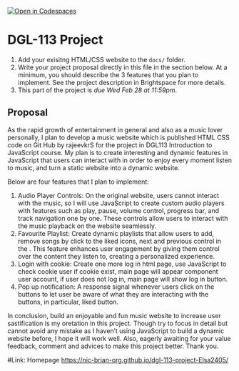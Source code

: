 [![Open in Codespaces](https://classroom.github.com/assets/launch-codespace-7f7980b617ed060a017424585567c406b6ee15c891e84e1186181d67ecf80aa0.svg)](https://classroom.github.com/open-in-codespaces?assignment_repo_id=13774628)

# DGL-113 Project

1. Add your exisitng HTML/CSS website to the `docs/` folder.
1. Write your project proposal directly in this file in the
   section below. At a minimum, you should describe the 3 features
   that you plan to implement. See the project description in
   Brightspace for more details.
1. This part of the project is _due Wed Feb 28 at 11:59pm_.

## Proposal

As the rapid growth of entertainment in general and also as a music lover personally, I plan to develop a music website which is published HTML CSS code on Git Hub by rajeevkrS for the project in DGL113 Introduction to JavaScript course. My plan is to create interesting and dynamic features in JavaScript that users can interact with in order to enjoy every moment listen to music, and turn a static website into a dynamic website.

Below are four features that I plan to implement:

1. Audio Player Controls: On the original website, users cannot interact with the music, so I will use JavaScript to create custom audio players with features such as play, pause, volume control, progress bar, and track navigation one by one. These controls allow users to interact with the music playback on the website seamlessly.
2. Favourite Playlist: Create dynamic playlists that allow users to add, remove songs by click to the liked icons, next and previous control in the . This feature enhances user engagement by giving them control over the content they listen to, creating a personalized experience.
3. Login with cookie: Create one more log in html page, use JavaScript to check cookie user if cookie exist, main page will appear component user account, if user does not log in, main page will show log in button.
4. Pop up notification: A response signal whenever users click on the buttons to let user be aware of what they are interacting with the buttons, in particular, liked button.

In conclusion, build an enjoyable and fun music website to increase user sastification is my oretation in this project. Though try to focus in detail but cannot avoid any mistake as I haven’t using JavaScript to build a dynamic website before, I hope it will work well. Also, eagerly awaiting for your value feedback, comment and advices to make this project better. Thank you.

#Link:
Homepage
https://nic-brian-org.github.io/dgl-113-project-Elsa2405/
